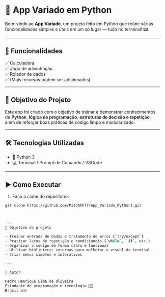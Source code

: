 # 🚀 App Variado em Python

Bem-vindo ao **App Variado**, um projeto feito em Python que reúne várias funcionalidades simples e úteis em um só lugar — tudo no terminal! 📟

---

## 🧠 Funcionalidades

✅ Calculadora  
✅ Jogo de adivinhação  
✅ Rolador de dados  
✅ (Mais recursos podem ser adicionados)

---

## 🎯 Objetivo do Projeto

Este app foi criado com o objetivo de treinar e demonstrar conhecimentos de **Python**, **lógica de programação**, **estruturas de decisão e repetição**, além de reforçar boas práticas de código limpo e modularizado.

---

## 🛠 Tecnologias Utilizadas

- 🐍 Python 3
- 💻 Terminal / Prompt de Comando / VSCode

---

## ▶️ Como Executar

1. Faça o clone do repositório:

```bash
git clone https://github.com/Pitohhh77/App_Variado_Python1.git



---
🎯 Objetivo do projeto

- Treinar entrada de dados e tratamento de erros (`try/except`)
- Praticar laços de repetição e condicionais (`while`, `if`, etc.)
- Organizar o código de forma clara e funcional
- Utilizar bibliotecas externas para melhorar o visual do terminal
- Criar menus simples e interativos

---

👤 Autor

Pedro Henrique Lima de Oliveira
Estudante de programação e tecnologia 👨‍💻  
Brasil 🇧🇷



